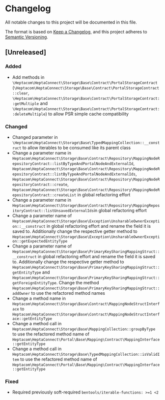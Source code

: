 # Changelog

All notable changes to this project will be documented in this file.

The format is based on [Keep a Changelog](https://keepachangelog.com/en/1.0.0/),
and this project adheres to [Semantic Versioning](https://semver.org/spec/v2.0.0.html).

## [Unreleased]

### Added

* Add methods in `\Heptacom\HeptaConnect\Storage\Base\Contract\PortalStorageContract` (`\Heptacom\HeptaConnect\Storage\Base\Contract\PortalStorageContract::clear`, `\Heptacom\HeptaConnect\Storage\Base\Contract\PortalStorageContract::getMultiple` and  `\Heptacom\HeptaConnect\Storage\Base\Contract\PortalStorageContract::deleteMultiple`) to allow PSR simple cache compatibility

### Changed

* Changed parameter in `\Heptacom\HeptaConnect\Storage\Base\TypedMappingCollection::__construct` to allow iterables to be consumed like its parent class
* Change a parameter name in `Heptacom\HeptaConnect\Storage\Base\Contract\Repository\MappingNodeRepositoryContract::listByTypeAndPortalNodeAndExternalId`, `Heptacom\HeptaConnect\Storage\Base\Contract\Repository\MappingNodeRepositoryContract::listByTypeAndPortalNodeAndExternalIds`, `Heptacom\HeptaConnect\Storage\Base\Contract\Repository\MappingNodeRepositoryContract::create`, `Heptacom\HeptaConnect\Storage\Base\Contract\Repository\MappingNodeRepositoryContract::createList` in global refactoring effort
* Change a parameter name in `Heptacom\HeptaConnect\Storage\Base\Contract\Repository\MappingRepositoryContract::listUnsavedExternalIds`in global refactoring effort
* Change a parameter name of `Heptacom\HeptaConnect\Storage\Base\Exception\UnsharableOwnerException::__construct` in global refactoring effort and rename the field it is saved to. Additionally change the respective getter method to `Heptacom\HeptaConnect\Storage\Base\Exception\UnsharableOwnerException::getExpectedEntityType`
* Change a parameter name of `Heptacom\HeptaConnect\Storage\Base\PrimaryKeySharingMappingStruct::__construct` in global refactoring effort and rename the field it is saved to. Additionally change the respective getter method to `Heptacom\HeptaConnect\Storage\Base\PrimaryKeySharingMappingStruct::getEntityType` and `Heptacom\HeptaConnect\Storage\Base\PrimaryKeySharingMappingStruct::getForeignEntityType`. Change the method `Heptacom\HeptaConnect\Storage\Base\PrimaryKeySharingMappingStruct::addOwner` to use the refactored method names
* Change a method name in `Heptacom\HeptaConnect\Storage\Base\Contract\MappingNodeStructInterface` to `Heptacom\HeptaConnect\Storage\Base\Contract\MappingNodeStructInterface::getEntityType`
* Change a method call in `Heptacom\HeptaConnect\Storage\Base\MappingCollection::groupByType` to use the refactored method name of `Heptacom\HeptaConnect\Portal\Base\Mapping\Contract\MappingInterface::getEntityType`
* Change a method call in `Heptacom\HeptaConnect\Storage\Base\TypedMappingCollection::isValidItem` to use the refactored method name of `Heptacom\HeptaConnect\Portal\Base\Mapping\Contract\MappingInterface::getEntityType`

### Fixed

* Required previously soft-required `bentools/iterable-functions: >=1 <2`
